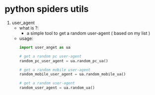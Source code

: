 # python spiders utils

1. user_agent 
    - what is ?:
        -  a simple tool to get a random user-agent ( based on my list )
    - usage:
        ```py
        import user_anget as ua
        
        # get a random pc user-agent
        random_pc_user_agent = ua.random_pc_ua()

        # get a random mobile user-agent
        random_mobile_user_agent = ua.random_mobile_ua()

        # get a random user-agent
        random_user_agent = ua.random_ua() 
        ```


